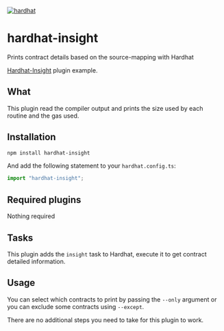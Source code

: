 [![hardhat](https://hardhat.org/hardhat-plugin-badge.svg?1)](https://hardhat.org)

# hardhat-insight

Prints contract details based on the source-mapping with Hardhat

[Hardhat-Insight](http://hardhat.org) plugin example.

## What

This plugin read the compiler output and prints the size used by each routine and the gas used.

## Installation

```bash
npm install hardhat-insight
```

And add the following statement to your `hardhat.config.ts`:

```ts
import "hardhat-insight";
```

## Required plugins

Nothing required

## Tasks

This plugin adds the `insight` task to Hardhat, execute it to get contract detailed information.

## Usage

You can select which contracts to print by passing the `--only` argument or you can exclude some contracts
using `--except`.

There are no additional steps you need to take for this plugin to work.

